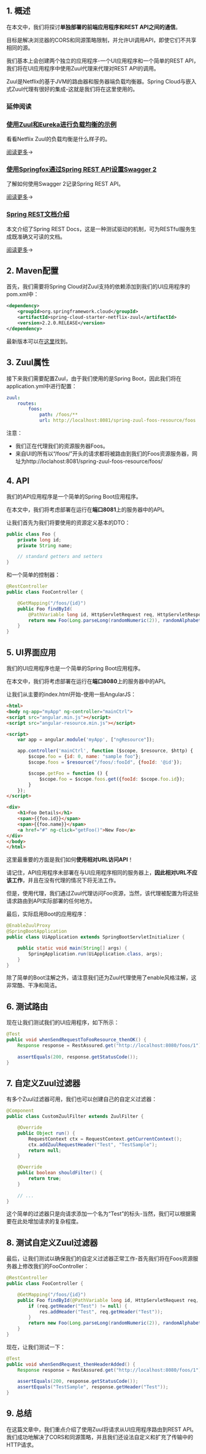 ## 1. 概述

在本文中，我们将探讨**单独部署的前端应用程序和REST API之间的通信**。

目标是解决浏览器的CORS和同源策略限制，并允许UI调用API，即使它们不共享相同的源。

我们基本上会创建两个独立的应用程序-一个UI应用程序和一个简单的REST API，我们将在UI应用程序中使用Zuul代理来代理对REST API的调用。

Zuul是Netflix的基于JVM的路由器和服务器端负载均衡器。Spring Cloud与嵌入式Zuul代理有很好的集成-这就是我们将在这里使用的。

### 延伸阅读

### [使用Zuul和Eureka进行负载均衡的示例](https://www.baeldung.com/zuul-load-balancing)

看看Netflix Zuul的负载均衡是什么样子的。

[阅读更多](https://www.baeldung.com/zuul-load-balancing)→

### [使用Springfox通过Spring REST API设置Swagger 2](https://www.baeldung.com/swagger-2-documentation-for-spring-rest-api)

了解如何使用Swagger 2记录Spring REST API。

[阅读更多](https://www.baeldung.com/swagger-2-documentation-for-spring-rest-api)→

### [Spring REST文档介绍](https://www.baeldung.com/spring-rest-docs)

本文介绍了Spring REST Docs，这是一种测试驱动的机制，可为RESTful服务生成既准确又可读的文档。

[阅读更多](https://www.baeldung.com/spring-rest-docs)→

## 2. Maven配置

首先，我们需要将Spring Cloud对Zuul支持的依赖添加到我们的UI应用程序的pom.xml中：

```xml
<dependency>
    <groupId>org.springframework.cloud</groupId>
    <artifactId>spring-cloud-starter-netflix-zuul</artifactId>
    <version>2.2.0.RELEASE</version>
</dependency>
```

最新版本可以在[这里](https://central.sonatype.com/artifact/org.springframework.cloud/spring-cloud-starter-netflix-zuul/2.2.10.RELEASE)找到。

## 3. Zuul属性

接下来我们需要配置Zuul，由于我们使用的是Spring Boot，因此我们将在application.yml中进行配置：

```yaml
zuul:
    routes:
        foos:
            path: /foos/**
            url: http://localhost:8081/spring-zuul-foos-resource/foos
```

注意：

-   我们正在代理我们的资源服务器Foos。
-   来自UI的所有以“/foos/”开头的请求都将被路由到我们的Foos资源服务器，网址为http://loclahost:8081/spring-zuul-foos-resource/foos/

## 4. API

我们的API应用程序是一个简单的Spring Boot应用程序。

在本文中，我们将考虑部署在运行在**端口8081**上的服务器中的API。

让我们首先为我们将要使用的资源定义基本的DTO：

```java
public class Foo {
	private long id;
	private String name;

	// standard getters and setters
}
```

和一个简单的控制器：

```java
@RestController
public class FooController {

	@GetMapping("/foos/{id}")
	public Foo findById(
		@PathVariable long id, HttpServletRequest req, HttpServletResponse res) {
		return new Foo(Long.parseLong(randomNumeric(2)), randomAlphabetic(4));
	}
}
```

## 5. UI界面应用

我们的UI应用程序也是一个简单的Spring Boot应用程序。

在本文中，我们将考虑部署在运行在**端口8080**上的服务器中的API。

让我们从主要的index.html开始-使用一些AngularJS：

```html
<html>
<body ng-app="myApp" ng-controller="mainCtrl">
<script src="angular.min.js"></script>
<script src="angular-resource.min.js"></script>

<script>
	var app = angular.module('myApp', ["ngResource"]);

	app.controller('mainCtrl', function ($scope, $resource, $http) {
		$scope.foo = {id: 0, name: "sample foo"};
		$scope.foos = $resource("/foos/:fooId", {fooId: '@id'});

		$scope.getFoo = function () {
			$scope.foo = $scope.foos.get({fooId: $scope.foo.id});
		}
	});
</script>

<div>
	<h1>Foo Details</h1>
	<span>{{foo.id}}</span>
	<span>{{foo.name}}</span>
	<a href="#" ng-click="getFoo()">New Foo</a>
</div>
</body>
</html>
```

这里最重要的方面是我们如何**使用相对URL访问API**！

请记住，API应用程序未部署在与UI应用程序相同的服务器上，**因此相对URL不应该工作**，并且在没有代理的情况下将无法工作。

但是，使用代理，我们通过Zuul代理访问Foo资源，当然，该代理被配置为将这些请求路由到API实际部署的任何地方。

最后，实际启用Boot的应用程序：

```java
@EnableZuulProxy
@SpringBootApplication
public class UiApplication extends SpringBootServletInitializer {

	public static void main(String[] args) {
		SpringApplication.run(UiApplication.class, args);
	}
}
```

除了简单的Boot注解之外，请注意我们还为Zuul代理使用了enable风格注解，这非常酷、干净和简洁。

## 6. 测试路由

现在让我们测试我们的UI应用程序，如下所示：

```java
@Test
public void whenSendRequestToFooResource_thenOK() {
    Response response = RestAssured.get("http://localhost:8080/foos/1");
 
    assertEquals(200, response.getStatusCode());
}
```

## 7. 自定义Zuul过滤器

有多个Zuul过滤器可用，我们也可以创建自己的自定义过滤器：

```java
@Component
public class CustomZuulFilter extends ZuulFilter {

	@Override
	public Object run() {
		RequestContext ctx = RequestContext.getCurrentContext();
		ctx.addZuulRequestHeader("Test", "TestSample");
		return null;
	}

	@Override
	public boolean shouldFilter() {
		return true;
	}
	
	// ...
}
```

这个简单的过滤器只是向请求添加一个名为“Test”的标头-当然，我们可以根据需要在此处增加请求的复杂程度。

## 8. 测试自定义Zuul过滤器

最后，让我们测试以确保我们的自定义过滤器正常工作-首先我们将在Foos资源服务器上修改我们的FooController：

```java
@RestController
public class FooController {

	@GetMapping("/foos/{id}")
	public Foo findById(@PathVariable long id, HttpServletRequest req, HttpServletResponse res) {
		if (req.getHeader("Test") != null) {
			res.addHeader("Test", req.getHeader("Test"));
		}
		return new Foo(Long.parseLong(randomNumeric(2)), randomAlphabetic(4));
	}
}
```

现在，让我们测试一下：

```java
@Test
public void whenSendRequest_thenHeaderAdded() {
    Response response = RestAssured.get("http://localhost:8080/foos/1");
 
    assertEquals(200, response.getStatusCode());
    assertEquals("TestSample", response.getHeader("Test"));
}
```

## 9. 总结

在这篇文章中，我们重点介绍了使用Zuul将请求从UI应用程序路由到REST API。我们成功地解决了CORS和同源策略，并且我们还设法自定义和扩充了传输中的HTTP请求。